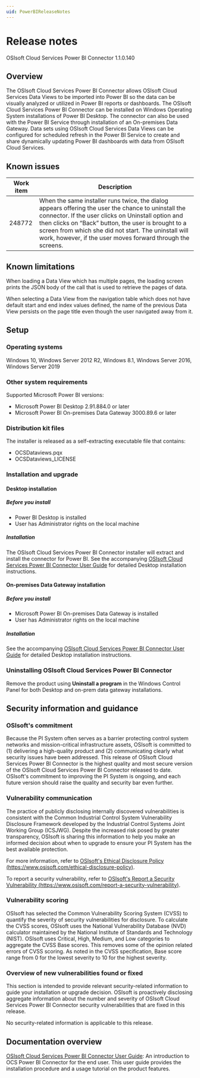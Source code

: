 ```yaml
---
uid: PowerBIReleaseNotes
---
```


# Release notes

OSIsoft Cloud Services Power BI Connector 1.1.0.140

## Overview

The OSIsoft Cloud Services Power BI Connector allows OSIsoft Cloud Services Data Views to be imported into Power BI so the data can be visually analyzed or utilized in Power BI reports or dashboards. The OSIsoft Cloud Services Power BI Connector can be installed on Windows Operating System installations of Power BI Desktop. The connector can also be used with the Power BI Service through installation of an On-premises Data Gateway. Data sets using OSIsoft Cloud Services Data Views can be configured for scheduled refresh in the Power BI Service to create and share dynamically updating Power BI dashboards with data from OSIsoft Cloud Services.

## Known issues

| Work item | Description |
|-----------|-------------|
| 248772    | When the same installer runs twice, the dialog appears offering the user the chance to uninstall the connector. If the user clicks on Uninstall option and then clicks on “Back” button, the user is brought to a screen from which she did not start. The uninstall will work, however, if the user moves forward through the screens. |

## Known limitations

When loading a Data View which has multiple pages, the loading screen prints the JSON body of the call that is used to retrieve the pages of data.

When selecting a Data View from the navigation table which does not have default start and end index values defined, the name of the previous Data View persists on the page title even though the user navigated away from it.

## Setup

### Operating systems

Windows 10, Windows Server 2012 R2, Windows 8.1, Windows Server 2016, Windows Server 2019

### Other system requirements

Supported Microsoft Power BI versions:

- Microsoft Power BI Desktop 2.91.884.0 or later
- Microsoft Power BI On-premises Data Gateway 3000.89.6 or later

### Distribution kit files

The installer is released as a self-extracting executable file that contains:

- OCSDataviews.pqx
- OCSDataviews_LICENSE

### Installation and upgrade

#### Desktop installation

##### Before you install

- Power BI Desktop is installed
- User has Administrator rights on the local machine

##### Installation

The OSIsoft Cloud Services Power BI Connector installer will extract and install the connector for Power BI. See the accompanying [OSIsoft Cloud Services Power BI Connector User Guide](https://docs.osisoft.com/bundle/ocs/page/visualize-data/power-bi-connector.html "OSIsoft Cloud Services Power BI Connector User Guide") for detailed Desktop installation instructions.

#### On-premises Data Gateway installation

##### Before you install

- Microsoft Power BI On-premises Data Gateway is installed
- User has Administrator rights on the local machine

##### Installation

See the accompanying [OSIsoft Cloud Services Power BI Connector User Guide](https://docs.osisoft.com/bundle/ocs/page/visualize-data/power-bi-connector.html "OSIsoft Cloud Services Power BI Connector User Guide") for detailed Desktop installation instructions.

### Uninstalling OSIsoft Cloud Services Power BI Connector

Remove the product using **Uninstall a program** in the Windows Control Panel for both Desktop and on-prem data gateway installations.

## Security information and guidance

### OSIsoft's commitment

Because the PI System often serves as a barrier protecting control system networks and mission-critical infrastructure assets, OSIsoft is committed to (1) delivering a high-quality product and (2) communicating clearly what security issues have been addressed. This release of OSIsoft Cloud Services Power BI Connector is the highest quality and most secure version of the OSIsoft Cloud Services Power BI Connector released to date. OSIsoft's commitment to improving the PI System is ongoing, and each future version should raise the quality and security bar even further.

### Vulnerability communication

The practice of publicly disclosing internally discovered vulnerabilities is consistent with the Common Industrial Control System Vulnerability Disclosure Framework developed by the Industrial Control Systems Joint Working Group (ICSJWG). Despite the increased risk posed by greater transparency, OSIsoft is sharing this information to help you make an informed decision about when to upgrade to ensure your PI System has the best available protection.

For more information, refer to [OSIsoft's Ethical Disclosure Policy (https://www.osisoft.com/ethical-disclosure-policy)](https://www.osisoft.com/ethical-disclosure-policy).

To report a security vulnerability, refer to [OSIsoft's Report a Security Vulnerability (https://www.osisoft.com/report-a-security-vulnerability)](https://www.osisoft.com/report-a-security-vulnerability).

### Vulnerability scoring

OSIsoft has selected the Common Vulnerability Scoring System (CVSS) to quantify the severity of security vulnerabilities for disclosure. To calculate the CVSS scores, OSIsoft uses the National Vulnerability Database (NVD) calculator maintained by the National Institute of Standards and Technology (NIST).  OSIsoft uses Critical, High, Medium, and Low categories to aggregate the CVSS Base scores. This removes some of the opinion related errors of CVSS scoring.  As noted in the CVSS specification, Base score range from 0 for the lowest severity to 10 for the highest severity.

### Overview of new vulnerabilities found or fixed

This section is intended to provide relevant security-related information to guide your installation or upgrade decision. OSIsoft is proactively disclosing aggregate information about the number and severity of OSIsoft Cloud Services Power BI Connector security vulnerabilities that are fixed in this release.

No security-related information is applicable to this release.

## Documentation overview

[OSIsoft Cloud Services Power BI Connector User Guide](https://docs.osisoft.com/bundle/ocs/page/visualize-data/power-bi-connector.html "OSIsoft Cloud Services Power BI Connector User Guide"): An introduction to OCS Power BI Connector for the end user. This user guide provides the installation procedure and a usage tutorial on the product features.

